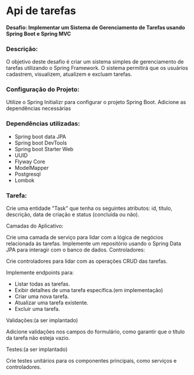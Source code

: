 # Api de tarefas

#### Desafio: Implementar um Sistema de Gerenciamento de Tarefas usando Spring Boot e Spring MVC

### Descrição:
O objetivo deste desafio é criar um sistema simples de gerenciamento de tarefas utilizando o Spring Framework. O sistema permitirá que os usuários cadastrem, visualizem, atualizem e excluam tarefas.

### Configuração do Projeto:

Utilize o Spring Initializr para configurar o projeto Spring Boot.
Adicione as dependências necessárias

### Dependências utilizadas:

- Spring boot data JPA
- Spring boot DevTools
- Spring boot Starter Web
- UUID
- Flyway Core
- ModelMapper
- Postgresql
- Lombok

### Tarefa:

Crie uma entidade "Task" que tenha os seguintes atributos: id, título, descrição, data de criação e status (concluída ou não).

Camadas do Aplicativo:

Crie uma camada de serviço para lidar com a lógica de negócios relacionada às tarefas.
Implemente um repositório usando o Spring Data JPA para interagir com o banco de dados.
Controladores:

Crie controladores para lidar com as operações CRUD das tarefas.

Implemente endpoints para:

- Listar todas as tarefas.
- Exibir detalhes de uma tarefa específica.(em implementação)
- Criar uma nova tarefa.
- Atualizar uma tarefa existente.
- Excluir uma tarefa.

Validações:(a ser implantado)

Adicione validações nos campos do formulário, como garantir que o título da tarefa não esteja vazio.

Testes:(a ser implantado)

Crie testes unitários para os componentes principais, como serviços e controladores.
